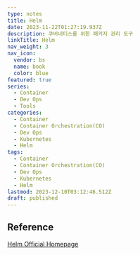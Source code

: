 ```yaml
---
type: notes
title: Helm
date: 2023-11-22T01:27:19.937Z
description: 쿠버네티스를 위한 패키지 관리 도구
linkTitle: Helm
nav_weight: 3
nav_icon:
  vendor: bs
  name: book
  color: blue
featured: true
series:
  - Container
  - Dev Ops
  - Tools
categories:
  - Container
  - Container Orchestration(CO)
  - Dev Ops
  - Kubernetes
  - Helm
tags:
  - Container
  - Container Orchestration(CO)
  - Dev Ops
  - Kubernetes
  - Helm
lastmod: 2023-12-10T03:12:46.512Z
draft: published
---
```


## Reference

[Helm Official Homepage](https://helm.sh/ko/docs/)

